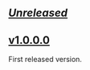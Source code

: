 ## [_Unreleased_](https://github.com/freckle/asana-hs/compare/v1.0.0.0...main)

## [v1.0.0.0](https://github.com/freckle/asana-hs/tree/v1.0.0.0)

First released version.
